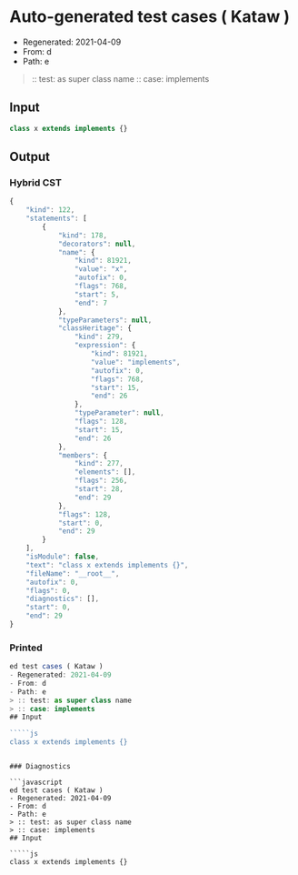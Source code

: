 # Auto-generated test cases ( Kataw )
- Regenerated: 2021-04-09
- From: d
- Path: e
> :: test: as super class name
> :: case: implements
## Input

`````js
class x extends implements {}
`````

## Output

### Hybrid CST

```javascript
{
    "kind": 122,
    "statements": [
        {
            "kind": 178,
            "decorators": null,
            "name": {
                "kind": 81921,
                "value": "x",
                "autofix": 0,
                "flags": 768,
                "start": 5,
                "end": 7
            },
            "typeParameters": null,
            "classHeritage": {
                "kind": 279,
                "expression": {
                    "kind": 81921,
                    "value": "implements",
                    "autofix": 0,
                    "flags": 768,
                    "start": 15,
                    "end": 26
                },
                "typeParameter": null,
                "flags": 128,
                "start": 15,
                "end": 26
            },
            "members": {
                "kind": 277,
                "elements": [],
                "flags": 256,
                "start": 28,
                "end": 29
            },
            "flags": 128,
            "start": 0,
            "end": 29
        }
    ],
    "isModule": false,
    "text": "class x extends implements {}",
    "fileName": "__root__",
    "autofix": 0,
    "flags": 0,
    "diagnostics": [],
    "start": 0,
    "end": 29
}
```

### Printed

```javascript
ed test cases ( Kataw )
- Regenerated: 2021-04-09
- From: d
- Path: e
> :: test: as super class name
> :: case: implements
## Input

`````js
class x extends implements {}
`````
```

### Diagnostics

```javascript
ed test cases ( Kataw )
- Regenerated: 2021-04-09
- From: d
- Path: e
> :: test: as super class name
> :: case: implements
## Input

`````js
class x extends implements {}
`````
```

